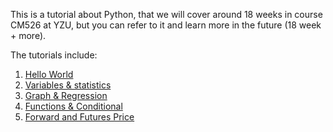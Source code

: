 This is a tutorial about Python, that we will cover around 18 weeks in course CM526 at YZU, but you can refer to it and learn more in the future (18 week + more).

The tutorials include:

1. [Hello World](01_helloWorld.ipynb)
2. [Variables & statistics](02_varStats.ipynb)
3. [Graph & Regression](03_plotRegression.ipynb)
4. [Functions & Conditional](04_functionConditions.ipynb)
5. [Forward and Futures Price](05_forwardFuturesPrice.ipynb)


